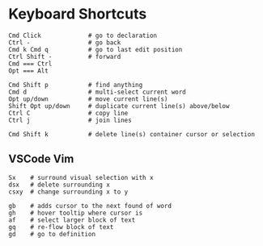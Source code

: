 # Keyboard Shortcuts

    Cmd Click             # go to declaration
    Ctrl -                # go back
    Cmd k Cmd q           # go to last edit position
    Ctrl Shift -          # forward
    Cmd === Ctrl
    Opt === Alt

    Cmd Shift p           # find anything
    Cmd d                 # multi-select current word
    Opt up/down           # move current line(s)
    Shift Opt up/down     # duplicate current line(s) above/below
    Ctrl C                # copy line
    Ctrl j                # join lines

    Cmd Shift k           # delete line(s) container cursor or selection

## VSCode Vim

    Sx    # surround visual selection with x
    dsx   # delete surrounding x
    csxy  # change surrounding x to y

    gb    # adds cursor to the next found of word
    gh    # hover tooltip where cursor is
    af    # select larger block of text
    gq    # re-flow block of text
    gd    # go to definition
